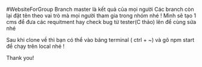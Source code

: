 #WebsiteForGroup
Branch master là kết quả của mọi người
Các branch còn lại đặt tên theo vai trò mà mọi người tham gia trong nhóm nhé !
Mình sẽ tạo 1 cms để đưa các requitment hay check bug từ tester(C thảo) lên để cùng sửa nhé


Sau khi clone về thì bạn có thể vào bảng terminal ( ctrl + ~)
và gõ npm start để chạy trên local nhé !

Thank you!

